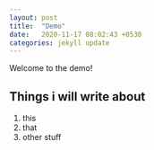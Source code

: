 ```yaml
---
layout: post
title:  "Demo"
date:   2020-11-17 08:02:43 +0530
categories: jekyll update
---
```

Welcome to the demo!

## Things i will write about
1. this
2. that
3. other stuff
